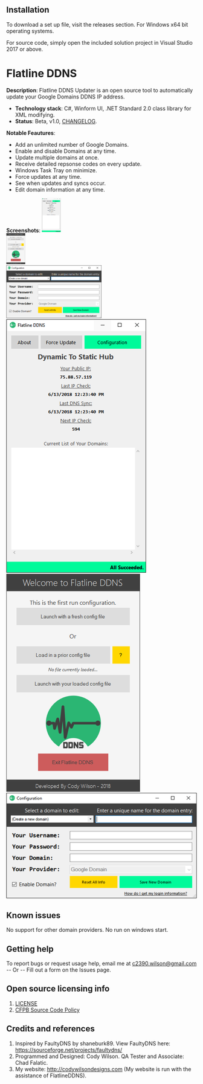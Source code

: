 ## Installation

To download a set up file, visit the releases section. For Windows x64 bit operating systems.

For source code, simply open the included solution project in Visual Studio 2017 or above.

# Flatline DDNS

**Description**:  Flatline DDNS Updater is an open source tool to automatically 
update your Google Domains DDNS IP address.

  - **Technology stack**: C#, Winform UI, .NET Standard 2.0 class library for XML modifying.
  - **Status**:  Beta, v1.0, [CHANGELOG](CHANGELOG.md).
  
**Notable Feautures**:
- Add an unlimited number of Google Domains.<br/>
- Enable and disable Domains at any time.<br/>
- Update multiple domains at once.<br/>
- Receive detailed repsonse codes on every update.<br/>
- Windows Task Tray on minimize.<br/>
- Force updates at any time.<br/>
- See when updates and syncs occur.<br/>
- Edit domain information at any time.<br/>

**Screenshots**:
<img src="https://raw.githubusercontent.com/CAlex-Wilson/FlatlineDDNS/master/mainUI.png" width="50">\
<img src="https://raw.githubusercontent.com/CAlex-Wilson/FlatlineDDNS/master/StartUI.png" width="50">\
<img src="https://raw.githubusercontent.com/CAlex-Wilson/FlatlineDDNS/master/ConfigUI.png" width="50%">\
![](https://raw.githubusercontent.com/CAlex-Wilson/FlatlineDDNS/master/mainUI.png)\
![](https://raw.githubusercontent.com/CAlex-Wilson/FlatlineDDNS/master/StartUI.png)\
![](https://raw.githubusercontent.com/CAlex-Wilson/FlatlineDDNS/master/ConfigUI.png)

## Known issues

No support for other domain providers.
No run on windows start.

## Getting help

To report bugs or request usage help, email me at c2390.wilson@gmail.com -- Or -- Fill out a form on the Issues page.

## Open source licensing info
1. [LICENSE](LICENSE)
2. [CFPB Source Code Policy](https://github.com/cfpb/source-code-policy/)

## Credits and references

1. Inspired by FaultyDNS by shaneburk89. View FaultyDNS here: https://sourceforge.net/projects/faultydns/
2. Programmed and Designed: Cody Wilson. QA Tester and Associate: Chad Falatic.
3. My website: http://codywilsondesigns.com (My website is run with the assistance of FlatlineDDNS).

